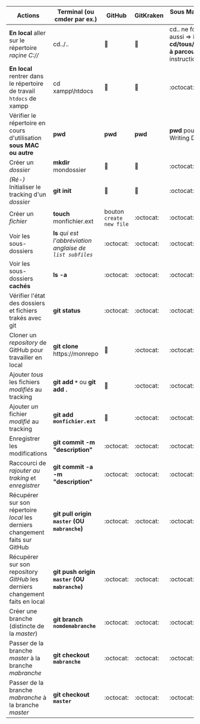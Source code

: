 Actions | Terminal (ou cmder par ex.) | GitHub | GitKraken | Sous Mac (Terminal ou iterm)
--- | --- | --- | --- | ---
**En local** aller sur le répertoire _raçine C://_ | cd../.. | :imp: | :imp: | cd.. ne fonctionne PAS aussi => indiquer **cd/tous/les/répertoires à parcourir** à CHAQUE instruction **cd/XXX**
**En local** rentrer dans le répertoire de travail `htdocs` de xampp | cd xampp\htdocs | :imp: | :imp: | :octocat: | cd /Applications/xampp/htdocs
Vérifier le répertoire en cours d'utilisation **sous MAC ou autre** | **pwd** | **pwd** | **pwd** | **pwd** pour Present Writing Directory
Créer un _dossier_ | **mkdir** mondossier | :imp: | :imp: | :octocat:
_(Ré-)_ Initialiser le tracking d'un _dossier_ | **git init** | :imp: | :imp: | :octocat:
Créer un _fichier_ | **touch** monfichier.ext | bouton `create new file` | :octocat: | :octocat: | :octocat:
Voir les sous-dossiers | **ls** _qui est l'abbréviation anglaise de `list subfiles`_ | :octocat: | :octocat: | :octocat:
Voir les sous-dossiers **cachés** | **ls -a** | :octocat: | :octocat: | :octocat:
Vérifier l'état des dossiers et fichiers trakés avec git | **git status** | :octocat: | :octocat: | :octocat:
Cloner un _repository_ de GitHub pour travailler en local | **git clone** https://monrepo | :imp: | :octocat: | :octocat:
Ajouter _tous_ les fichiers _modifiés_ au tracking | __git add `*`__ ou **git add .** | :imp: | :octocat: | :octocat:
Ajouter _un_ fichier _modifié_ au tracking | **git add `monfichier.ext`** | :imp: | :octocat: | :octocat:
Enregistrer les modifications | **git commit -m "description"** | :octocat: | :octocat: | :octocat:
Raccourci de  _rajouter au traking_ et _enregistrer_ | **git commit -a -m "description"** | :octocat: | :octocat: | :octocat:
Récupérer sur son répertoire _local_ les derniers changement faits sur GitHub | **git pull origin `master` (OU `mabranche`)** | :octocat: | :octocat: | :octocat:
Récupérer sur son repository _GitHub_ les derniers changement faits en local | **git push origin `master` (OU `mabranche`)** | :octocat: | :octocat: | :octocat:
Créer une branche (distincte de la _master_) | **git branch `nomdemabranche`** | :octocat: | :octocat: | :octocat:
Passer de la branche _master_ à la branche _mabranche_ | **git checkout `mabranche`** | :octocat: | :octocat: | :octocat:
Passer de la branche _mabranche_ à la branche _master_ | **git checkout `master`** | :octocat: | :octocat: | :octocat:

